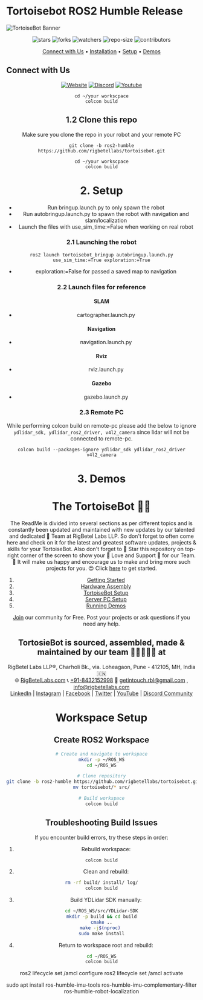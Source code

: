 # Tortoisebot ROS2 Humble Release

![TortoiseBot Banner](https://github.com/rigbetellabs/tortoisebot_docs/raw/master/imgs/packaging/pack_front.png)

<div align="center">

![stars](https://img.shields.io/github/stars/rigbetellabs/tortoisebot?style=for-the-badge)
![forks](https://img.shields.io/github/forks/rigbetellabs/tortoisebot?style=for-the-badge)
![watchers](https://img.shields.io/github/watchers/rigbetellabs/tortoisebot?style=for-the-badge)
![repo-size](https://img.shields.io/github/repo-size/rigbetellabs/tortoisebot?style=for-the-badge)
![contributors](https://img.shields.io/github/contributors/rigbetellabs/tortoisebot?style=for-the-badge)

</div>

<p align="center">
<a href="#connect-with-us">Connect with Us</a> • 
<a href="#installation">Installation</a> • 
<a href="#setup">Setup</a> • 
<a href="#demos">Demos</a>
</p>

## Connect with Us

<div align="center">

[![Website](https://img.shields.io/website?down_color=lightgrey&down_message=offline&label=Rigbetellabs%20Website&style=for-the-badge&up_color=green&up_message=online&url=https%3A%2F%2Frigbetellabs.com%2F)](https://rigbetellabs.com/)
[![Discord](https://img.shields.io/discord/890669104330063903?logo=Discord&style=for-the-badge)](https://rigbetellabs.com/discord)
[![Youtube](https://img.shields.io/youtube/channel/subscribers/UCfIX89y8OvDIbEFZAAciHEA?label=YT%20Subscribers&style=for-the-badge)](https://www.youtube.com/channel/UCfIX89y8OvDIbEFZAAciHEA)
```
cd ~/your workscpace
colcon build
```
## 1.2 Clone this repo 
Make sure you clone the repo in your robot and your remote PC 
```
git clone -b ros2-humble https://github.com/rigbetellabs/tortoisebot.git
```
```
cd ~/your workscpace
colcon build
```
# 2. Setup

- Run bringup.launch.py to only spawn the robot
- Run autobringup.launch.py to spawn the robot with navigation and slam/localization
- Launch the files with use_sim_time:=False when working on real robot

### 2.1 Launching the robot

```
ros2 launch tortoisebot_bringup autobringup.launch.py use_sim_time:=True exploration:=True
```
- exploration:=False for passed a saved map to navigation

### 2.2 Launch files for reference
#### SLAM
- cartographer.launch.py
#### Navigation
- navigation.launch.py
#### Rviz
- rviz.launch.py
#### Gazebo
- gazebo.launch.py

### 2.3 Remote PC

While performing colcon build on remote-pc please add the below to ignore `ydlidar_sdk, ydlidar_ros2_driver, v4l2_camera` since lidar will not be connected to remote-pc.

```
colcon build --packages-ignore ydlidar_sdk ydlidar_ros2_driver v4l2_camera
```

# 3. Demos

<!-- Simulation | Visualisation of Sensors (Lidar, Odometery, Camera) 
:-------------------------:|:-------------------------:
![](https://raw.githubusercontent.com/rigbetellabs/tortoisebot_docs/master/imgs/tortoiseBot_demo/002.png) |![](https://raw.githubusercontent.com/rigbetellabs/tortoisebot_docs/master/imgs/tortoiseBot_demo/005.png) 

Teleop |  Mapping | Navigation 
:-------------------------:|:-------------------------:|:-------------------------: 
![](https://raw.githubusercontent.com/rigbetellabs/tortoisebot_docs/master/imgs/tortoiseBot_demo/007.png) |  ![](https://raw.githubusercontent.com/rigbetellabs/tortoisebot_docs/master/imgs/tortoiseBot_demo/006.png) | ![](https://raw.githubusercontent.com/rigbetellabs/tortoisebot_docs/master/imgs/tortoiseBot_demo/010.png) -->

# The TortoiseBot 🐢🤖

The ReadMe is divided into several sections as per different topics and is constantly been updated and maintained with new updates by our talented and dedicated 👥 Team at RigBetel Labs LLP. So don't forget to often come here and check on it for the latest and greatest software updates, projects & skills for your TortoiseBot. Also don't forget to 🌟 Star this repository on top-right corner of the screen to show your 💖 Love and Support 🤗 for our Team. 🤩 It will make us happy and encourage us to make and bring more such projects for you. 😍 Click [here](https://github.com/rigbetellabs/tortoisebot/wiki/1.-Getting-Started) to get started.

1. [Getting Started](https://github.com/rigbetellabs/tortoisebot/wiki/1.-Getting-Started)
2. [Hardware Assembly](https://github.com/rigbetellabs/tortoisebot/wiki/2.-Hardware-Assembly)
3. [TortoiseBot Setup](https://github.com/rigbetellabs/tortoisebot/wiki/3.-TortoiseBot-Setup)
4. [Server PC Setup](https://github.com/rigbetellabs/tortoisebot/wiki/4.-Server-PC-Setup)
5. [Running Demos](https://github.com/rigbetellabs/tortoisebot/wiki/5.-Running-Demos)

[Join](https://discord.gg/qDuCSMTjvN) our community for Free. Post your projects or ask questions if you need any help.


## TortosieBot is sourced, assembled, made & maintained by our team 🧑🏻‍🤝‍🧑🏻 at<br>

RigBetel Labs LLP®, Charholi Bk., via. Loheagaon, Pune - 412105, MH, India 🇮🇳<br>
🌐 [RigBetelLabs.com](https://rigbetellabs.com) 📞 [+91-8432152998](https://wa.me/918432152998) 📨 getintouch.rbl@gmail.com , info@rigbetellabs.com <br>
[LinkedIn](http://linkedin.com/company/rigbetellabs/) | [Instagram](http://instagram.com/rigbetellabs/) | [Facebook](http://facebook.com/rigbetellabs) | [Twitter](http://twitter.com/rigbetellabs) | [YouTube](https://www.youtube.com/channel/UCfIX89y8OvDIbEFZAAciHEA) | [Discord Community](https://discord.gg/qDuCSMTjvN)



# Workspace Setup

## Create ROS2 Workspace
```bash
# Create and navigate to workspace
mkdir -p ~/ROS_WS
cd ~/ROS_WS

# Clone repository
git clone -b ros2-humble https://github.com/rigbetellabs/tortoisebot.git
mv tortoisebot/* src/

# Build workspace
colcon build
```

## Troubleshooting Build Issues

If you encounter build errors, try these steps in order:

1. Rebuild workspace:
```bash
colcon build
```

2. Clean and rebuild:
```bash
rm -rf build/ install/ log/
colcon build
```

3. Build YDLidar SDK manually:
```bash
cd ~/ROS_WS/src/YDLidar-SDK
mkdir -p build && cd build
cmake ..
make -j$(nproc) 
sudo make install
```

4. Return to workspace root and rebuild:
```bash
cd ~/ROS_WS
colcon build
```



ros2 lifecycle set /amcl configure
ros2 lifecycle set /amcl activate


sudo apt install ros-humble-imu-tools ros-humble-imu-complementary-filter ros-humble-robot-localization
